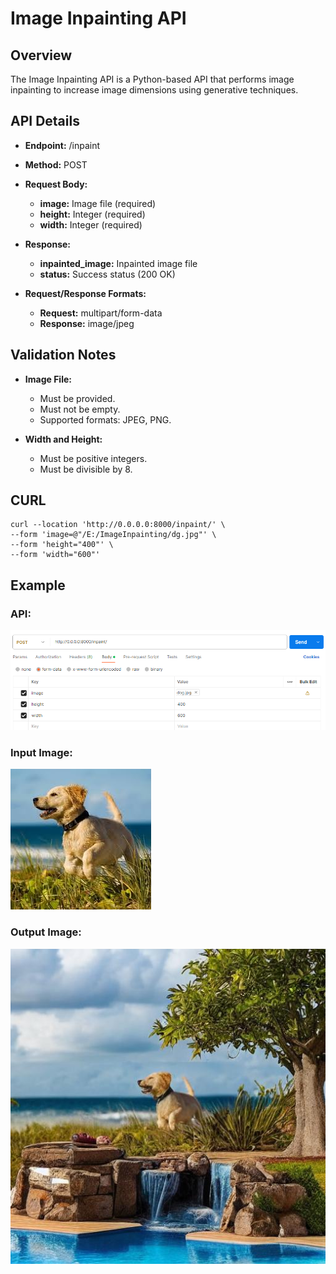 Image Inpainting API
=====================================
Overview
------------
The Image Inpainting API is a Python-based API that performs image inpainting to increase image dimensions using generative techniques.

API Details
------------
- **Endpoint:** /inpaint
- **Method:** POST
- **Request Body:**
  - **image:** Image file (required)
  - **height:** Integer (required)
  - **width:** Integer (required)

- **Response:**
  - **inpainted_image:** Inpainted image file
  - **status:** Success status (200 OK)
- **Request/Response Formats:**
  - **Request:** multipart/form-data
  - **Response:** image/jpeg

Validation Notes
------------------
- **Image File:**
  - Must be provided.
  - Must not be empty.
  - Supported formats: JPEG, PNG.
    
- **Width and Height:**
  - Must be positive integers.
  - Must be divisible by 8.

CURL
------------
```
curl --location 'http://0.0.0.0:8000/inpaint/' \
--form 'image=@"/E:/ImageInpainting/dg.jpg"' \
--form 'height="400"' \
--form 'width="600"'
```

Example
----------------

### API:
![Input Image](https://github.com/fusionsami/ImageInpaintingAPI/blob/main/example_images/postman_api_details.png)

### Input Image:
![Input Image](https://github.com/fusionsami/ImageInpaintingAPI/blob/main/example_images/dog.jpg)

### Output Image:
![Output Image](https://github.com/fusionsami/ImageInpaintingAPI/blob/main/example_images/dog_inpainted.jpg)

